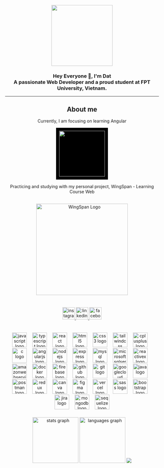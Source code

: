 <div align="center">
  <img height="200" src="https://camo.githubusercontent.com/62da68eb62b1e5f175f7d1f0191dd89a653d7908feb22d37d4a0ab07365d6791/68747470733a2f2f6d656469612e67697068792e636f6d2f6d656469612f4d3967624264396e6244724f5475314d71782f67697068792e676966"  />
</div>

###

<h3 align="center">Hey Everyone 👋, I'm Dat<br>A passionate Web Developer and a proud student at FPT University, Vietnam.</h3>

---

<div align="center"> 
  <h2>About  me</h2>
  <p>Currently, I am focusing on learning Angular</p>
  <img height="150" src="https://firebasestorage.googleapis.com/v0/b/ongbutdicode.appspot.com/o/README%2Fangulargif.gif?alt=media&token=c1df93a1-3f28-4760-b52e-8c0053e77ea4" style="background-color: black; padding: 10px;" />
  <p>Practicing and studying with my personal project, WingSpan - Learning Course Web</p>
  </br>
  <img alt="WingSpan Logo" width="300" src="https://firebasestorage.googleapis.com/v0/b/ongbutdicode.appspot.com/o/Logo%2Fn%C6%A1i%20t%E1%BA%A7m%20nh%C3%ACn%20kh%C3%B4ng%20c%C3%B3%20gi%E1%BB%9Bi%20h%E1%BA%A1n.svg?alt=media&token=c1dbc7d9-ba6b-4e9c-8145-b09ef2c0eb29">
</div>

###

</br>

<div align="center">
  <a href="https://www.instagram.com/marc.ng0205/">
    <img src="https://img.shields.io/static/v1?message=Instagram&logo=instagram&label=&color=E4405F&logoColor=white&labelColor=&style=for-the-badge" height="40" alt="instagram logo"  />
  </a>
  <a href="https://www.linkedin.com/in/nguyen-thanh-dat-a185492a4/">
    <img src="https://img.shields.io/static/v1?message=LinkedIn&logo=linkedin&label=&color=0077B5&logoColor=white&labelColor=&style=for-the-badge" height="40" alt="linkedin logo"  />
  </a>
  <a href="https://www.facebook.com/ngdat2001/">
     <img src="https://img.shields.io/static/v1?message=Facebook&logo=facebook&label=&color=1877F2&logoColor=white&labelColor=&style=for-the-badge" height="40" alt="facebook logo"  />
  </a>
</div>

###

<br clear="both">

<div align="center">
  <img src="https://skillicons.dev/icons?i=js" height="48" alt="javascript logo"  />
  <img width="10" />
  <img src="https://skillicons.dev/icons?i=ts" height="48" alt="typescript logo"  />
  <img width="10" />
  <img src="https://skillicons.dev/icons?i=react" height="48" alt="react logo"  />
  <img width="10" />
  <img src="https://skillicons.dev/icons?i=html" height="48" alt="html5 logo"  />
  <img width="10" />
  <img src="https://skillicons.dev/icons?i=css" height="48" alt="css3 logo"  />
  <img width="10" />
  <img src="https://skillicons.dev/icons?i=tailwind" height="48" alt="tailwindcss logo"  />
  <img width="10" />
  <img src="https://skillicons.dev/icons?i=cpp" height="48" alt="cplusplus logo"  />
  <img width="10" />
  <img src="https://skillicons.dev/icons?i=c" height="48" alt="c logo"  />
  <img width="10" />
  <img src="https://skillicons.dev/icons?i=angular" height="48" alt="angularjs logo"  />
  <img width="10" />
  <img src="https://skillicons.dev/icons?i=nodejs" height="48" alt="nodejs logo"  />
  <img width="10" />
  <img src="https://skillicons.dev/icons?i=express" height="48" alt="express logo"  />
  <img width="10" />
  <img src="https://skillicons.dev/icons?i=mysql" height="48" alt="mysql logo"  />
  <img width="10" />
  <img src="https://cdn.simpleicons.org/microsoftsqlserver/CC2927" height="48" alt="microsoftsqlserver logo"  />
  <img width="10" />
  <img src="https://skillicons.dev/icons?i=reactivex" height="48" alt="reactivex logo"  />
  <img width="10" />
  <img src="https://skillicons.dev/icons?i=aws" height="48" alt="amazonwebservices logo"  />
  <img width="10" />
  <img src="https://skillicons.dev/icons?i=docker" height="48" alt="docker logo"  />
  <img width="10" />
  <img src="https://skillicons.dev/icons?i=firebase" height="48" alt="firebase logo"  />
  <img width="10" />
  <img src="https://skillicons.dev/icons?i=github" height="48" alt="github logo"  />
  <img width="10" />
  <img src="https://skillicons.dev/icons?i=git" height="48" alt="git logo"  />
  <img width="10" />
  <img src="https://skillicons.dev/icons?i=gcp" height="48" alt="googlecloud logo"  />
  <img width="10" />
  <img src="https://skillicons.dev/icons?i=java" height="48" alt="java logo"  />
  <img width="10" />
  <img src="https://skillicons.dev/icons?i=postman" height="48" alt="postman logo"  />
  <img width="10" />
  <img src="https://skillicons.dev/icons?i=redux" height="48" alt="redux logo"  />
  <img width="10" />
  <img src="https://cdn.simpleicons.org/canva/00C4CC" height="48" alt="canva logo"  />
  <img width="10" />
  <img src="https://skillicons.dev/icons?i=figma" height="48" alt="figma logo"  />
  <img width="10" />
  <img src="https://skillicons.dev/icons?i=vercel" height="48" alt="vercel logo"  />
  <img width="10" />
  <img src="https://cdn.jsdelivr.net/gh/devicons/devicon/icons/sass/sass-original.svg" height="48" alt="sass logo"  />
  <img width="10" />
  <img src="https://cdn.jsdelivr.net/gh/devicons/devicon/icons/bootstrap/bootstrap-original.svg" height="48" alt="bootstrap logo"  />
  <img width="10" />
  <img src="https://cdn.jsdelivr.net/gh/devicons/devicon/icons/jira/jira-original.svg" height="48" alt="jira logo"  />
  <img width="10" />
  <img src="https://cdn.jsdelivr.net/gh/devicons/devicon/icons/mongodb/mongodb-original.svg" height="48" alt="mongodb logo"  />
  <img width="10" />
  <img src="https://cdn.jsdelivr.net/gh/devicons/devicon/icons/sequelize/sequelize-original.svg" height="48" alt="sequelize logo"  />
</div>

###

<div align="center">
  <img src="https://github-readme-stats.vercel.app/api?username=datntse150392&hide_title=false&hide_rank=false&show_icons=true&include_all_commits=true&count_private=true&disable_animations=false&theme=dracula&locale=en&hide_border=false" height="150" alt="stats graph"  />
  <img src="https://github-readme-stats.vercel.app/api/top-langs?username=datntse150392&locale=en&hide_title=false&layout=compact&card_width=320&langs_count=5&theme=dracula&hide_border=false" height="150" alt="languages graph"  />
  <img src="https://github-readme-streak-stats.herokuapp.com/?user=datntse150392&theme=tokyonight&hide_border=false" /><br/>
</div>

###
